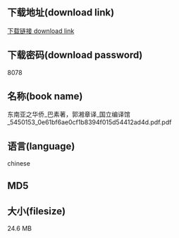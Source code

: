 ## 下载地址(download link)
[下载链接 download link](https://tutu365.netlify.app/?s=%E4%B8%9C%E5%8D%97%E4%BA%9A%E4%B9%8B%E5%8D%8E%E4%BE%A8_%E5%B7%B4%E7%B4%A0%E8%91%97%EF%BC%8C%E9%83%AD%E6%B9%98%E7%AB%A0%E8%AF%91_%E5%9B%BD%E7%AB%8B%E7%BC%96%E8%AF%91%E9%A6%86_5450153_0e61bf6ae0cf1b8394f015d54412ad4d.pdf)

## 下载密码(download password)
8078

## 名称(book name)
东南亚之华侨_巴素著，郭湘章译_国立编译馆_5450153_0e61bf6ae0cf1b8394f015d54412ad4d.pdf.pdf

## 语言(language)
chinese

## MD5


## 大小(filesize)
24.6 MB
